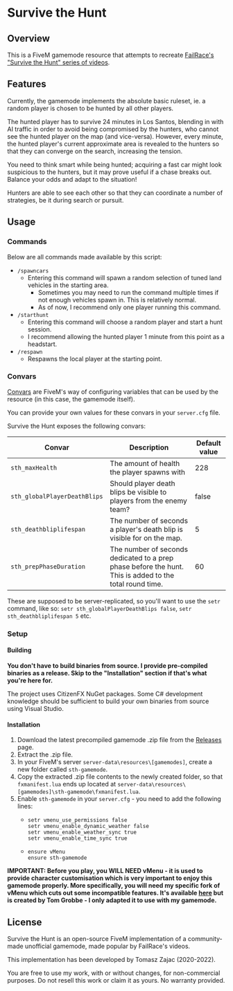 # Survive the Hunt
## Overview
This is a FiveM gamemode resource that attempts to recreate [FailRace's "Survive the Hunt" series of videos](https://www.youtube.com/playlist?list=PLHw7hcztgbtslirPWPBL4G_8r4XPlp_vr).

## Features
Currently, the gamemode implements the absolute basic ruleset, ie. a random player is chosen to be hunted by all other players.

The hunted player has to survive 24 minutes in Los Santos, blending in with AI traffic in order to avoid being compromised by the hunters, 
who cannot see the hunted player on the map (and vice-versa). However, every minute, the hunted player's current approximate area is revealed to the hunters so that they can converge on the search, increasing the tension.

You need to think smart while being hunted; acquiring a fast car might look suspicious to the hunters, but it may prove useful if a chase breaks out. Balance your odds and adapt to the situation!

Hunters are able to see each other so that they can coordinate a number of strategies, be it during search or pursuit.

## Usage
### Commands
Below are all commands made available by this script:
* `/spawncars`
  * Entering this command will spawn a random selection of tuned land vehicles in the starting area.
    * Sometimes you may need to run the command multiple times if not enough vehicles spawn in. This is relatively normal.
    * As of now, I recommend only one player running this command.
* `/starthunt`
  * Entering this command will choose a random player and start a hunt session.
  * I recommend allowing the hunted player 1 minute from this point as a headstart.
* `/respawn`
  * Respawns the local player at the starting point.

### Convars
[Convars](https://docs.fivem.net/docs/scripting-reference/convars/) are FiveM's way of configuring variables that can be used by the resource (in this case, the gamemode itself).

You can provide your own values for these convars in your `server.cfg` file.

Survive the Hunt exposes the following convars:

| Convar | Description | Default value |
| --- | --- | --- |
| `sth_maxHealth` | The amount of health the player spawns with | 228 |
| `sth_globalPlayerDeathBlips` | Should player death blips be visible to players from the enemy team? | false | 
| `sth_deathbliplifespan` | The number of seconds a player's death blip is visible for on the map. | 5 |
| `sth_prepPhaseDuration` | The number of seconds dedicated to a prep phase before the hunt. This is added to the total round time. | 60 |

These are supposed to be server-replicated, so you'll want to use the `setr` command, like so: `setr sth_globalPlayerDeathBlips false`, `setr sth_deathbliplifespan 5` etc.

### Setup
#### Building
**You don't have to build binaries from source. I provide pre-compiled binaries as a release. Skip to the "Installation" section if that's what you're here for.**

The project uses CitizenFX NuGet packages. Some C# development knowledge should be sufficient to build your own binaries from source using Visual Studio.

#### Installation
1. Download the latest precompiled gamemode .zip file from the [Releases](https://github.com/tomezpl/sth-gamemode/releases/latest) page.
2. Extract the .zip file.
3. In your FiveM's server `server-data\resources\[gamemodes]`, create a new folder called `sth-gamemode`.
4. Copy the extracted .zip file contents to the newly created folder, so that `fxmanifest.lua` ends up located at `server-data\resources\[gamemodes]\sth-gamemode\fxmanifest.lua`.
5. Enable `sth-gamemode` in your `server.cfg` - you need to add the following lines:
   * ```
     setr vmenu_use_permissions false
     setr vmenu_enable_dynamic_weather false
     setr vmenu_enable_weather_sync true
     setr vmenu_enable_time_sync true
     ```
   * ```
     ensure vMenu
     ensure sth-gamemode
     ```

**IMPORTANT: Before you play, you WILL NEED vMenu - it is used to provide character customisation which is very important to enjoy this gamemode properly. 
More specifically, you will need my specific fork of vMenu which cuts out some incompatible features. It's available [here](https://github.com/tomezpl/vMenu) but is created by Tom Grobbe - I only adapted it to use with my gamemode.**

## License
Survive the Hunt is an open-source FiveM implementation of a community-made unofficial gamemode, made popular by FailRace's videos.

This implementation has been developed by Tomasz Zajac (2020-2022).

You are free to use my work, with or without changes, for non-commercial purposes. Do not resell this work or claim it as yours. No warranty provided.
